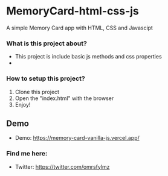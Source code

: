 # MemoryCard-html-css-js
A simple Memory Card  app with HTML, CSS and Javascipt

### What is this project about?
- This project is include basic js methods and css properties
- 


### How to setup this project?
1. Clone this project
2. Open the "index.html"  with the browser
3. Enjoy!

## Demo
- Demo: https://memory-card-vanilla-js.vercel.app/

### Find me here:
- Twitter: https://twitter.com/omrsfylmz
